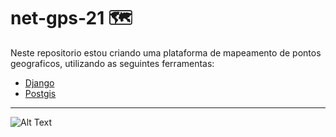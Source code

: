 # net-gps-21 🗺️

Neste repositorio estou criando uma plataforma de mapeamento de pontos geograficos, utilizando as seguintes ferramentas:

- [Django](https://www.djangoproject.com/)
- [Postgis](https://postgis.net/)

----------------

![Alt Text](https://media.giphy.com/media/xiOgHgY2ceKhm46cAj/giphy.gif)

